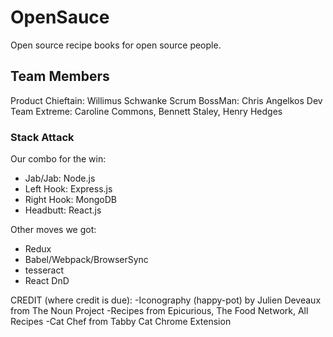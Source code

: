 
# OpenSauce
Open source recipe books for open source people.

## Team Members
Product Chieftain: Willimus Schwanke
Scrum BossMan: Chris Angelkos
Dev Team Extreme: Caroline Commons, Bennett Staley, Henry Hedges

### Stack Attack
Our combo for the win:
- Jab/Jab: Node.js
- Left Hook: Express.js
- Right Hook: MongoDB
- Headbutt: React.js

Other moves we got:
- Redux
- Babel/Webpack/BrowserSync
- tesseract
- React DnD

CREDIT (where credit is due):
-Iconography (happy-pot) by Julien Deveaux from The Noun Project
-Recipes from Epicurious, The Food Network, All Recipes
-Cat Chef from Tabby Cat Chrome Extension
